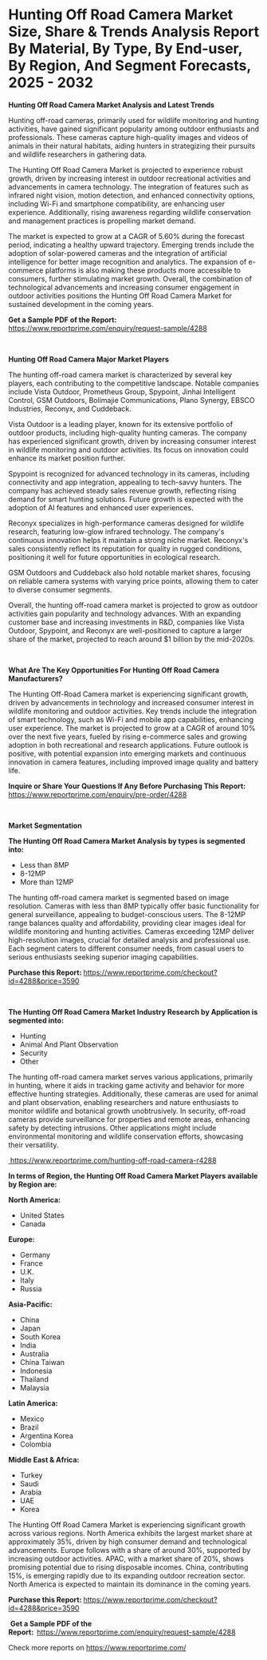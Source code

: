 <p><h1>Hunting Off Road Camera Market Size, Share & Trends Analysis Report By Material, By Type, By End-user, By Region, And Segment Forecasts, 2025 - 2032</h1></p><p><strong>Hunting Off Road Camera Market Analysis and Latest Trends</strong></p>
<p><p>Hunting off-road cameras, primarily used for wildlife monitoring and hunting activities, have gained significant popularity among outdoor enthusiasts and professionals. These cameras capture high-quality images and videos of animals in their natural habitats, aiding hunters in strategizing their pursuits and wildlife researchers in gathering data.</p><p>The Hunting Off Road Camera Market is projected to experience robust growth, driven by increasing interest in outdoor recreational activities and advancements in camera technology. The integration of features such as infrared night vision, motion detection, and enhanced connectivity options, including Wi-Fi and smartphone compatibility, are enhancing user experience. Additionally, rising awareness regarding wildlife conservation and management practices is propelling market demand.</p><p>The market is expected to grow at a CAGR of 5.60% during the forecast period, indicating a healthy upward trajectory. Emerging trends include the adoption of solar-powered cameras and the integration of artificial intelligence for better image recognition and analytics. The expansion of e-commerce platforms is also making these products more accessible to consumers, further stimulating market growth. Overall, the combination of technological advancements and increasing consumer engagement in outdoor activities positions the Hunting Off Road Camera Market for sustained development in the coming years.</p></p>
<p><strong>Get a Sample PDF of the Report:&nbsp;</strong> <a href="https://www.reportprime.com/enquiry/request-sample/4288?utm_campaign=3289&utm_medium=2&utm_source=Github&utm_content=ia&utm_term=19032025&utm_id=hunting-off-road-camera">https://www.reportprime.com/enquiry/request-sample/4288</a></p>
<p>&nbsp;</p>
<p><strong>Hunting Off Road Camera Major Market Players</strong></p>
<p><p>The hunting off-road camera market is characterized by several key players, each contributing to the competitive landscape. Notable companies include Vista Outdoor, Prometheus Group, Spypoint, Jinhai Intelligent Control, GSM Outdoors, Bolimajie Communications, Plano Synergy, EBSCO Industries, Reconyx, and Cuddeback.</p><p>Vista Outdoor is a leading player, known for its extensive portfolio of outdoor products, including high-quality hunting cameras. The company has experienced significant growth, driven by increasing consumer interest in wildlife monitoring and outdoor activities. Its focus on innovation could enhance its market position further.</p><p>Spypoint is recognized for advanced technology in its cameras, including connectivity and app integration, appealing to tech-savvy hunters. The company has achieved steady sales revenue growth, reflecting rising demand for smart hunting solutions. Future growth is expected with the adoption of AI features and enhanced user experiences.</p><p>Reconyx specializes in high-performance cameras designed for wildlife research, featuring low-glow infrared technology. The company's continuous innovation helps it maintain a strong niche market. Reconyx's sales consistently reflect its reputation for quality in rugged conditions, positioning it well for future opportunities in ecological research.</p><p>GSM Outdoors and Cuddeback also hold notable market shares, focusing on reliable camera systems with varying price points, allowing them to cater to diverse consumer segments.</p><p>Overall, the hunting off-road camera market is projected to grow as outdoor activities gain popularity and technology advances. With an expanding customer base and increasing investments in R&D, companies like Vista Outdoor, Spypoint, and Reconyx are well-positioned to capture a larger share of the market, projected to reach around $1 billion by the mid-2020s.</p></p>
<p>&nbsp;</p>
<p><strong>What Are The Key Opportunities For Hunting Off Road Camera Manufacturers?</strong></p>
<p><p>The Hunting Off-Road Camera market is experiencing significant growth, driven by advancements in technology and increased consumer interest in wildlife monitoring and outdoor activities. Key trends include the integration of smart technology, such as Wi-Fi and mobile app capabilities, enhancing user experience. The market is projected to grow at a CAGR of around 10% over the next five years, fueled by rising e-commerce sales and growing adoption in both recreational and research applications. Future outlook is positive, with potential expansion into emerging markets and continuous innovation in camera features, including improved image quality and battery life.</p></p>
<p><strong>Inquire or Share Your Questions If Any Before Purchasing This Report:</strong> <a href="https://www.reportprime.com/enquiry/pre-order/4288?utm_campaign=3289&utm_medium=2&utm_source=Github&utm_content=ia&utm_term=19032025&utm_id=hunting-off-road-camera">https://www.reportprime.com/enquiry/pre-order/4288</a></p>
<p>&nbsp;</p>
<p><strong>Market Segmentation</strong></p>
<p><strong>The Hunting Off Road Camera Market Analysis by types is segmented into:</strong></p>
<p><ul><li>Less than 8MP</li><li>8-12MP</li><li>More than 12MP</li></ul></p>
<p><p>The hunting off-road camera market is segmented based on image resolution. Cameras with less than 8MP typically offer basic functionality for general surveillance, appealing to budget-conscious users. The 8-12MP range balances quality and affordability, providing clear images ideal for wildlife monitoring and hunting activities. Cameras exceeding 12MP deliver high-resolution images, crucial for detailed analysis and professional use. Each segment caters to different consumer needs, from casual users to serious enthusiasts seeking superior imaging capabilities.</p></p>
<p><strong>Purchase this Report:&nbsp;</strong><a href="https://www.reportprime.com/checkout?id=4288&price=3590&utm_campaign=3289&utm_medium=2&utm_source=Github&utm_content=ia&utm_term=19032025&utm_id=hunting-off-road-camera">https://www.reportprime.com/checkout?id=4288&price=3590</a></p>
<p>&nbsp;</p>
<p><strong>The Hunting Off Road Camera Market Industry Research by Application is segmented into:</strong></p>
<p><ul><li>Hunting</li><li>Animal And Plant Observation</li><li>Security</li><li>Other</li></ul></p>
<p><p>The hunting off-road camera market serves various applications, primarily in hunting, where it aids in tracking game activity and behavior for more effective hunting strategies. Additionally, these cameras are used for animal and plant observation, enabling researchers and nature enthusiasts to monitor wildlife and botanical growth unobtrusively. In security, off-road cameras provide surveillance for properties and remote areas, enhancing safety by detecting intrusions. Other applications might include environmental monitoring and wildlife conservation efforts, showcasing their versatility.</p></p>
<p><a href="https://www.reportprime.com/hunting-off-road-camera-r4288?utm_campaign=3289&utm_medium=2&utm_source=Github&utm_content=ia&utm_term=19032025&utm_id=hunting-off-road-camera">&nbsp;https://www.reportprime.com/hunting-off-road-camera-r4288</a></p>
<p><strong>In terms of Region, the Hunting Off Road Camera Market Players available by Region are:</strong></p>
<p>
    <p> <strong> North America: </strong>
        <ul>
            <li>United States</li>
            <li>Canada</li>
        </ul>
        </p> 
    <p> <strong> Europe: </strong>
        <ul>
            <li>Germany</li>
            <li>France</li>
            <li>U.K.</li>
            <li>Italy</li>
            <li>Russia</li>
        </ul>
        </p> 
    <p> <strong> Asia-Pacific: </strong>
        <ul>
            <li>China</li>
            <li>Japan</li>
            <li>South Korea</li>
            <li>India</li>
            <li>Australia</li>
            <li>China Taiwan</li>
            <li>Indonesia</li>
            <li>Thailand</li>
            <li>Malaysia</li>
        </ul>
        </p> 
    <p> <strong> Latin America: </strong>
        <ul>
            <li>Mexico</li>
            <li>Brazil</li>
            <li>Argentina Korea</li>
            <li>Colombia</li>
        </ul>
        </p> 
    <p> <strong> Middle East & Africa: </strong>
        <ul>
            <li>Turkey</li>
            <li>Saudi</li>
            <li>Arabia</li>
            <li>UAE</li>
            <li>Korea</li>
        </ul>
    </p>
    </p>
<p><p>The Hunting Off Road Camera Market is experiencing significant growth across various regions. North America exhibits the largest market share at approximately 35%, driven by high consumer demand and technological advancements. Europe follows with a share of around 30%, supported by increasing outdoor activities. APAC, with a market share of 20%, shows promising potential due to rising disposable incomes. China, contributing 15%, is emerging rapidly due to its expanding outdoor recreation sector. North America is expected to maintain its dominance in the coming years.</p></p>
<p><strong>Purchase this Report: </strong><a href="https://www.reportprime.com/checkout?id=4288&price=3590&utm_campaign=3289&utm_medium=2&utm_source=Github&utm_content=ia&utm_term=19032025&utm_id=hunting-off-road-camera">https://www.reportprime.com/checkout?id=4288&price=3590</a></p>
<p>&nbsp;<strong>Get a Sample PDF of the Report:&nbsp;&nbsp;</strong><a href="https://www.reportprime.com/enquiry/request-sample/4288?utm_campaign=3289&utm_medium=2&utm_source=Github&utm_content=ia&utm_term=19032025&utm_id=hunting-off-road-camera">https://www.reportprime.com/enquiry/request-sample/4288</a></p>
<p><strong></strong></p>
<p>Check more reports on <a href="https://www.reportprime.com/?utm_campaign=3289&utm_medium=2&utm_source=Github&utm_content=ia&utm_term=19032025&utm_id=hunting-off-road-camera">https://www.reportprime.com/</a></p>